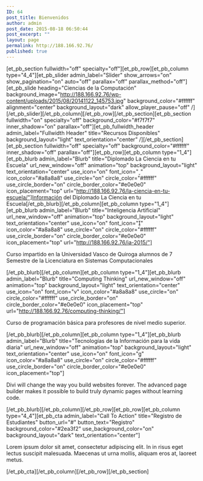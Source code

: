 ```yaml
---
ID: 64
post_title: Bienvenidos
author: admin
post_date: 2015-08-18 06:50:44
post_excerpt: ""
layout: page
permalink: http://188.166.92.76/
published: true
---
```

[et_pb_section fullwidth="off" specialty="off"][et_pb_row][et_pb_column type="4_4"][et_pb_slider admin_label="Slider" show_arrows="on" show_pagination="on" auto="off" parallax="off" parallax_method="off"][et_pb_slide heading="Ciencias de la Computación" background_image="http://188.166.92.76/wp-content/uploads/2015/08/20141122_145753.jpg" background_color="#ffffff" alignment="center" background_layout="dark" allow_player_pause="off" /][/et_pb_slider][/et_pb_column][/et_pb_row][/et_pb_section][et_pb_section fullwidth="on" specialty="off" background_color="#f7f7f7" inner_shadow="on" parallax="off"][et_pb_fullwidth_header admin_label="Fullwidth Header" title="Recursos Disponibles" background_layout="light" text_orientation="center" /][/et_pb_section][et_pb_section fullwidth="off" specialty="off" background_color="#ffffff" inner_shadow="off" parallax="off"][et_pb_row][et_pb_column type="1_4"][et_pb_blurb admin_label="Blurb" title="Diplomado La Ciencia en tu Escuela" url_new_window="off" animation="top" background_layout="light" text_orientation="center" use_icon="on" font_icon="" icon_color="#a8a8a8" use_circle="on" circle_color="#ffffff" use_circle_border="on" circle_border_color="#e0e0e0" icon_placement="top" url="http://188.166.92.76/la-ciencia-en-tu-escuela/"]Información del Diplomado La Ciencia en tu Escuela[/et_pb_blurb][/et_pb_column][et_pb_column type="1_4"][et_pb_blurb admin_label="Blurb" title="Inteligencia Artificial" url_new_window="off" animation="top" background_layout="light" text_orientation="center" use_icon="on" font_icon="" icon_color="#a8a8a8" use_circle="on" circle_color="#ffffff" use_circle_border="on" circle_border_color="#e0e0e0" icon_placement="top" url="http://188.166.92.76/ia-2015/"]

Curso impartido en la Universidad Vasco de Quiroga alumnos de 7 Semestre de la Licenciatura en Sistemas Computacionales

[/et_pb_blurb][/et_pb_column][et_pb_column type="1_4"][et_pb_blurb admin_label="Blurb" title="Computing Thinking" url_new_window="off" animation="top" background_layout="light" text_orientation="center" use_icon="on" font_icon="v" icon_color="#a8a8a8" use_circle="on" circle_color="#ffffff" use_circle_border="on" circle_border_color="#e0e0e0" icon_placement="top" url="http://188.166.92.76/computing-thinking/"]

Curso de programación básica para profesores de nivel medio superior.

[/et_pb_blurb][/et_pb_column][et_pb_column type="1_4"][et_pb_blurb admin_label="Blurb" title="Tecnologías de la Información para la vida diaria" url_new_window="off" animation="top" background_layout="light" text_orientation="center" use_icon="on" font_icon="g" icon_color="#a8a8a8" use_circle="on" circle_color="#ffffff" use_circle_border="on" circle_border_color="#e0e0e0" icon_placement="top"]

Divi will change the way you build websites forever. The advanced page builder makes it possible to build truly dynamic pages without learning code.

[/et_pb_blurb][/et_pb_column][/et_pb_row][et_pb_row][et_pb_column type="4_4"][et_pb_cta admin_label="Call To Action" title="Registro de Estudiantes" button_url="#" button_text="Registro" background_color="#2ea3f2" use_background_color="on" background_layout="dark" text_orientation="center"]

Lorem ipsum dolor sit amet, consectetur adipiscing elit. In in risus eget lectus suscipit malesuada. Maecenas ut urna mollis, aliquam eros at, laoreet metus.

[/et_pb_cta][/et_pb_column][/et_pb_row][/et_pb_section]
